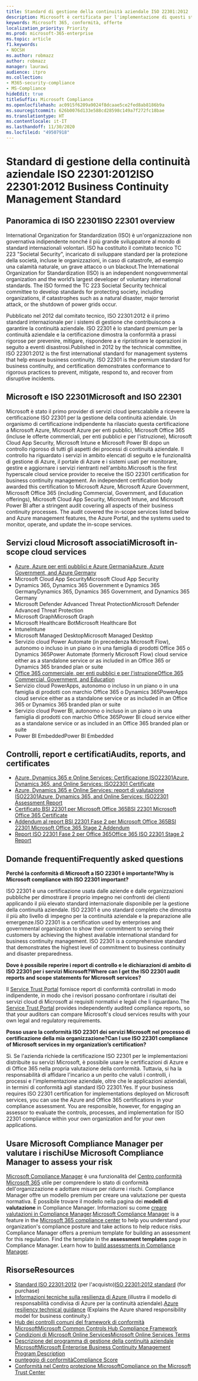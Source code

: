 ```yaml
---
title: Standard di gestione della continuità aziendale ISO 22301:2012
description: Microsoft è certificata per l'implementazione di questi standard di gestione della continuità aziendale.
keywords: Microsoft 365, conformità, offerte
localization_priority: Priority
ms.prod: microsoft-365-enterprise
ms.topic: article
f1.keywords:
- NOCSH
ms.author: robmazz
author: robmazz
manager: laurawi
audience: itpro
ms.collection:
- M365-security-compliance
- MS-Compliance
hideEdit: true
titleSuffix: Microsoft Compliance
ms.openlocfilehash: ac0915f6209a9024f8dcaae5ce2fed8ab8186b9a
ms.sourcegitcommit: 626b0076d133e588cd28598c149a7f272fc18bae
ms.translationtype: HT
ms.contentlocale: it-IT
ms.lasthandoff: 11/30/2020
ms.locfileid: "49507918"
---
```

# <a name="iso-223012012-business-continuity-management-standard"></a><span data-ttu-id="960eb-104">Standard di gestione della continuità aziendale ISO 22301:2012</span><span class="sxs-lookup"><span data-stu-id="960eb-104">ISO 22301:2012 Business Continuity Management Standard</span></span>

## <a name="iso-22301-overview"></a><span data-ttu-id="960eb-105">Panoramica di ISO 22301</span><span class="sxs-lookup"><span data-stu-id="960eb-105">ISO 22301 overview</span></span>

<span data-ttu-id="960eb-p101">International Organization for Standardization (ISO) è un'organizzazione non governativa indipendente nonché il più grande sviluppatore al mondo di standard internazionali volontari. ISO ha costituito il comitato tecnico TC 223 "Societal Security", incaricato di sviluppare standard per la protezione della società, incluse le organizzazioni, in caso di catastrofe, ad esempio una calamità naturale, un grave attacco o un blackout.</span><span class="sxs-lookup"><span data-stu-id="960eb-p101">The International Organization for Standardization (ISO) is an independent nongovernmental organization and the world’s largest developer of voluntary international standards. The ISO formed the TC 223 Societal Security technical committee to develop standards for protecting society, including organizations, if catastrophes such as a natural disaster, major terrorist attack, or the shutdown of power grids occur.</span></span>

<span data-ttu-id="960eb-p102">Pubblicato nel 2012 dal comitato tecnico, ISO 22301:2012 è il primo standard internazionale per i sistemi di gestione che contribuiscono a garantire la continuità aziendale. ISO 22301 è lo standard premium per la continuità aziendale e la certificazione dimostra la conformità a prassi rigorose per prevenire, mitigare, rispondere a e ripristinare le operazioni in seguito a eventi disastrosi.</span><span class="sxs-lookup"><span data-stu-id="960eb-p102">Published in 2012 by the technical committee, ISO 22301:2012 is the first international standard for management systems that help ensure business continuity. ISO 22301 is the premium standard for business continuity, and certification demonstrates conformance to rigorous practices to prevent, mitigate, respond to, and recover from disruptive incidents.</span></span>

## <a name="microsoft-and-iso-22301"></a><span data-ttu-id="960eb-110">Microsoft e ISO 22301</span><span class="sxs-lookup"><span data-stu-id="960eb-110">Microsoft and ISO 22301</span></span>

<span data-ttu-id="960eb-p103">Microsoft è stato il primo provider di servizi cloud iperscalabile a ricevere la certificazione ISO 22301 per la gestione della continuità aziendale. Un organismo di certificazione indipendente ha rilasciato questa certificazione a Microsoft Azure, Microsoft Azure per enti pubblici, Microsoft Office 365 (incluse le offerte commerciali, per enti pubblici e per l'istruzione), Microsoft Cloud App Security, Microsoft Intune e Microsoft Power BI dopo un controllo rigoroso di tutti gli aspetti dei processi di continuità aziendale. Il controllo ha riguardato i servizi in ambito elencati di seguito e le funzionalità di gestione di Azure, il portale di Azure e i sistemi usati per monitorare, gestire e aggiornare i servizi rientranti nell'ambito.</span><span class="sxs-lookup"><span data-stu-id="960eb-p103">Microsoft is the first hyperscale cloud service provider to receive the ISO 22301 certification for business continuity management. An independent certification body awarded this certification to Microsoft Azure, Microsoft Azure Government, Microsoft Office 365 (including Commercial, Government, and Education offerings), Microsoft Cloud App Security, Microsoft Intune, and Microsoft Power BI after a stringent audit covering all aspects of their business continuity processes. The audit covered the in-scope services listed below and Azure management features, the Azure Portal, and the systems used to monitor, operate, and update the in-scope services.</span></span>

## <a name="microsoft-in-scope-cloud-services"></a><span data-ttu-id="960eb-114">Servizi cloud Microsoft associati</span><span class="sxs-lookup"><span data-stu-id="960eb-114">Microsoft in-scope cloud services</span></span>

- [<span data-ttu-id="960eb-115">Azure, Azure per enti pubblici e Azure Germania</span><span class="sxs-lookup"><span data-stu-id="960eb-115">Azure, Azure Government, and Azure Germany</span></span>](https://aka.ms/AzureCompliance)
- <span data-ttu-id="960eb-116">Microsoft Cloud App Security</span><span class="sxs-lookup"><span data-stu-id="960eb-116">Microsoft Cloud App Security</span></span>
- <span data-ttu-id="960eb-117">Dynamics 365, Dynamics 365 Government e Dynamics 365 Germany</span><span class="sxs-lookup"><span data-stu-id="960eb-117">Dynamics 365, Dynamics 365 Government, and Dynamics 365 Germany</span></span>
- <span data-ttu-id="960eb-118">Microsoft Defender Advanced Threat Protection</span><span class="sxs-lookup"><span data-stu-id="960eb-118">Microsoft Defender Advanced Threat Protection</span></span>
- <span data-ttu-id="960eb-119">Microsoft Graph</span><span class="sxs-lookup"><span data-stu-id="960eb-119">Microsoft Graph</span></span>
- <span data-ttu-id="960eb-120">Microsoft Healthcare Bot</span><span class="sxs-lookup"><span data-stu-id="960eb-120">Microsoft Healthcare Bot</span></span>
- <span data-ttu-id="960eb-121">Intune</span><span class="sxs-lookup"><span data-stu-id="960eb-121">Intune</span></span>
- <span data-ttu-id="960eb-122">Microsoft Managed Desktop</span><span class="sxs-lookup"><span data-stu-id="960eb-122">Microsoft Managed Desktop</span></span>
- <span data-ttu-id="960eb-123">Servizio cloud Power Automate (in precedenza Microsoft Flow), autonomo o incluso in un piano o in una famiglia di prodotti Office 365 o Dynamics 365</span><span class="sxs-lookup"><span data-stu-id="960eb-123">Power Automate (formerly Microsoft Flow) cloud service either as a standalone service or as included in an Office 365 or Dynamics 365 branded plan or suite</span></span>
- [<span data-ttu-id="960eb-124">Office 365 commerciale, per enti pubblici e per l'istruzione</span><span class="sxs-lookup"><span data-stu-id="960eb-124">Office 365 Commercial, Government, and Education</span></span>](https://go.microsoft.com/fwlink/p/?linkid=2077751)
- <span data-ttu-id="960eb-125">Servizio cloud PowerApps, autonomo o incluso in un piano o in una famiglia di prodotti con marchio Office 365 o Dynamics 365</span><span class="sxs-lookup"><span data-stu-id="960eb-125">PowerApps cloud service either as a standalone service or as included in an Office 365 or Dynamics 365 branded plan or suite</span></span>
- <span data-ttu-id="960eb-126">Servizio cloud Power BI, autonomo o incluso in un piano o in una famiglia di prodotti con marchio Office 365</span><span class="sxs-lookup"><span data-stu-id="960eb-126">Power BI cloud service either as a standalone service or as included in an Office 365 branded plan or suite</span></span>
- <span data-ttu-id="960eb-127">Power BI Embedded</span><span class="sxs-lookup"><span data-stu-id="960eb-127">Power BI Embedded</span></span>

## <a name="audits-reports-and-certificates"></a><span data-ttu-id="960eb-128">Controlli, report e certificati</span><span class="sxs-lookup"><span data-stu-id="960eb-128">Audits, reports, and certificates</span></span>

- [<span data-ttu-id="960eb-129">Azure, Dynamics 365 e Online Services: Certificazione ISO22301</span><span class="sxs-lookup"><span data-stu-id="960eb-129">Azure, Dynamics 365, and Online Services: ISO22301 Certificate</span></span>](https://aka.ms/azureiso22301cert)
- [<span data-ttu-id="960eb-130">Azure, Dynamics 365 e Online Services: report di valutazione ISO22301</span><span class="sxs-lookup"><span data-stu-id="960eb-130">Azure, Dynamics 365, and Online Services: ISO22301 Assessment Report</span></span>](https://aka.ms/azureiso22301report)
- [<span data-ttu-id="960eb-131">Certificato BSI 22301 per Microsoft Office 365</span><span class="sxs-lookup"><span data-stu-id="960eb-131">BSI 22301 Microsoft Office 365 Certificate</span></span>](https://go.microsoft.com/fwlink/p/?linkid=2092109)
- [<span data-ttu-id="960eb-132">Addendum al report BSI 22301 Fase 2 per Microsoft Office 365</span><span class="sxs-lookup"><span data-stu-id="960eb-132">BSI 22301 Microsoft Office 365 Stage 2 Addendum</span></span>](https://go.microsoft.com/fwlink/p/?linkid=2092209)
- [<span data-ttu-id="960eb-133">Report ISO 22301 Fase 2 per Office 365</span><span class="sxs-lookup"><span data-stu-id="960eb-133">Office 365 ISO 22301 Stage 2 Report</span></span>](https://go.microsoft.com/fwlink/p/?linkid=2092211)

## <a name="frequently-asked-questions"></a><span data-ttu-id="960eb-134">Domande frequenti</span><span class="sxs-lookup"><span data-stu-id="960eb-134">Frequently asked questions</span></span>

<span data-ttu-id="960eb-135">**Perché la conformità di Microsoft a ISO 22301 è importante?**</span><span class="sxs-lookup"><span data-stu-id="960eb-135">**Why is Microsoft compliance with ISO 22301 important?**</span></span>

<span data-ttu-id="960eb-p104">ISO 22301 è una certificazione usata dalle aziende e dalle organizzazioni pubbliche per dimostrare il proprio impegno nei confronti dei clienti applicando il più elevato standard internazionale disponibile per la gestione della continuità aziendale. ISO 22301 è uno standard completo che dimostra il più alto livello di impegno per la continuità aziendale e la preparazione alle emergenze.</span><span class="sxs-lookup"><span data-stu-id="960eb-p104">ISO 22301 is a certification used by enterprises and governmental organization to show their commitment to serving their customers by achieving the highest available international standard for business continuity management. ISO 22301 is a comprehensive standard that demonstrates the highest level of commitment to business continuity and disaster preparedness.</span></span>

<span data-ttu-id="960eb-138">**Dove è possibile reperire i report di controllo e le dichiarazioni di ambito di ISO 22301 per i servizi Microsoft?**</span><span class="sxs-lookup"><span data-stu-id="960eb-138">**Where can I get the ISO 22301 audit reports and scope statements for Microsoft services?**</span></span>

<span data-ttu-id="960eb-139">Il [Service Trust Portal](https://aka.ms/stphelp) fornisce report di conformità controllati in modo indipendente, in modo che i revisori possano confrontare i risultati dei servizi cloud di Microsoft ai requisiti normativi e legali che li riguardano.</span><span class="sxs-lookup"><span data-stu-id="960eb-139">The [Service Trust Portal](https://aka.ms/stphelp) provides independently audited compliance reports, so that your auditors can compare Microsoft's cloud services results with your own legal and regulatory requirements.</span></span>

<span data-ttu-id="960eb-140">**Posso usare la conformità ISO 22301 dei servizi Microsoft nel processo di certificazione della mia organizzazione?**</span><span class="sxs-lookup"><span data-stu-id="960eb-140">**Can I use ISO 22301 compliance of Microsoft services in my organization’s certification?**</span></span>

<span data-ttu-id="960eb-p105">Sì. Se l'azienda richiede la certificazione ISO 22301 per le implementazioni distribuite su servizi Microsoft, è possibile usare le certificazioni di Azure e di Office 365 nella propria valutazione della conformità. Tuttavia, si ha la responsabilità di affidare l'incarico a un perito che valuti i controlli, i processi e l'implementazione aziendale, oltre che le applicazioni aziendali, in termini di conformità agli standard ISO 22301.</span><span class="sxs-lookup"><span data-stu-id="960eb-p105">Yes. If your business requires ISO 22301 certification for implementations deployed on Microsoft services, you can use the Azure and Office 365 certifications in your compliance assessment. You are responsible, however, for engaging an assessor to evaluate the controls, processes, and implementation for ISO 22301 compliance within your own organization and for your own applications.</span></span>

## <a name="use-microsoft-compliance-manager-to-assess-your-risk"></a><span data-ttu-id="960eb-144">Usare Microsoft Compliance Manager per valutare i rischi</span><span class="sxs-lookup"><span data-stu-id="960eb-144">Use Microsoft Compliance Manager to assess your risk</span></span>

<span data-ttu-id="960eb-p106">[Microsoft Compliance Manager](https://docs.microsoft.com/microsoft-365/compliance/compliance-manager) è una funzionalità del [Centro conformità Microsoft 365](https://docs.microsoft.com/microsoft-365/compliance/microsoft-365-compliance-center) utile per comprendere lo stato di conformità dell'organizzazione e adottare misure per ridurre i rischi. Compliance Manager offre un modello premium per creare una valutazione per questa normativa. È possibile trovare il modello nella pagina dei **modelli di valutazione** in Compliance Manager. Informazioni su come [creare valutazioni in Compliance Manager](https://docs.microsoft.com/microsoft-365/compliance/compliance-manager-assessments).</span><span class="sxs-lookup"><span data-stu-id="960eb-p106">[Microsoft Compliance Manager](https://docs.microsoft.com/microsoft-365/compliance/compliance-manager) is a feature in the [Microsoft 365 compliance center](https://docs.microsoft.com/microsoft-365/compliance/microsoft-365-compliance-center) to help you understand your organization's compliance posture and take actions to help reduce risks. Compliance Manager offers a premium template for building an assessment for this regulation. Find the template in the **assessment templates** page in Compliance Manager. Learn how to [build assessments in Compliance Manager](https://docs.microsoft.com/microsoft-365/compliance/compliance-manager-assessments).</span></span>

## <a name="resources"></a><span data-ttu-id="960eb-149">Risorse</span><span class="sxs-lookup"><span data-stu-id="960eb-149">Resources</span></span>

- <span data-ttu-id="960eb-150">[Standard ISO 22301:2012](https://www.iso.org/iso/home/store/catalogue_tc/catalogue_detail.htm?csnumber=50038) (per l'acquisto)</span><span class="sxs-lookup"><span data-stu-id="960eb-150">[ISO 22301:2012 standard](https://www.iso.org/iso/home/store/catalogue_tc/catalogue_detail.htm?csnumber=50038) (for purchase)</span></span>
- <span data-ttu-id="960eb-151">[Informazioni tecniche sulla resilienza di Azure ](https://docs.microsoft.com/azure/architecture/framework/resiliency/overview) (illustra il modello di responsabilità condivisa di Azure per la continuità aziendale).</span><span class="sxs-lookup"><span data-stu-id="960eb-151">[Azure resiliency technical guidance](https://docs.microsoft.com/azure/architecture/framework/resiliency/overview) (Explains the Azure shared responsibility model for business continuity.)</span></span>
- [<span data-ttu-id="960eb-152">Hub dei controlli comuni del framework di conformità Microsoft</span><span class="sxs-lookup"><span data-stu-id="960eb-152">Microsoft Common Controls Hub Compliance Framework</span></span>](https://www.microsoft.com/trustcenter/common-controls-hub)
- [<span data-ttu-id="960eb-153">Condizioni di Microsoft Online Services</span><span class="sxs-lookup"><span data-stu-id="960eb-153">Microsoft Online Services Terms</span></span>](https://aka.ms/Online-Services-Terms)
- [<span data-ttu-id="960eb-154">Descrizione del programma di gestione della continuità aziendale Microsoft</span><span class="sxs-lookup"><span data-stu-id="960eb-154">Microsoft Enterprise Business Continuity Management Program Description</span></span>](https://go.microsoft.com/fwlink/p/?linkid=2092212)
- [<span data-ttu-id="960eb-155">punteggio di conformità</span><span class="sxs-lookup"><span data-stu-id="960eb-155">Compliance Score</span></span>](https://docs.microsoft.com/microsoft-365/compliance/compliance-manager)
- [<span data-ttu-id="960eb-156">Conformità nel Centro protezione Microsoft</span><span class="sxs-lookup"><span data-stu-id="960eb-156">Compliance on the Microsoft Trust Center</span></span>](https://www.microsoft.com/trust-center/compliance/compliance-overview)
